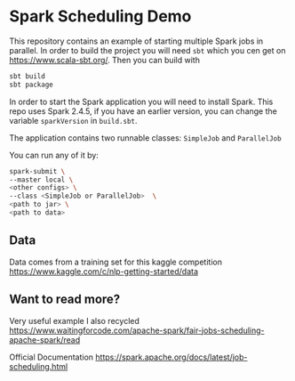 # Spark Scheduling Demo

This repository contains an example of starting multiple Spark jobs in parallel. 
In order to build the project you will need `sbt` which you cen get on https://www.scala-sbt.org/.
Then you can build with
```bash
sbt build
sbt package
```

In order to start the Spark application you will need to install Spark. This repo uses Spark 2.4.5, if you have 
an earlier version, you can change the variable `sparkVersion` in `build.sbt`.

The application contains two runnable classes: `SimpleJob` and `ParallelJob`

You can run any of it by:
 
 ```bash
 spark-submit \
 --master local \
 <other configs> \
 --class <SimpleJob or ParallelJob>  \
 <path to jar> \
 <path to data>
```

## Data

Data comes from a training set for this kaggle competition https://www.kaggle.com/c/nlp-getting-started/data

## Want to read more?

Very useful example I also recycled
https://www.waitingforcode.com/apache-spark/fair-jobs-scheduling-apache-spark/read

Official Documentation
https://spark.apache.org/docs/latest/job-scheduling.html

